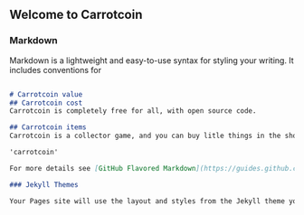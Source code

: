 ## Welcome to Carrotcoin

### Markdown

Markdown is a lightweight and easy-to-use syntax for styling your writing. It includes conventions for

```markdown

# Carrotcoin value
## Carrotcoin cost
Carrotcoin is completely free for all, with open source code.

## Carrotcoin items
Carrotcoin is a collector game, and you can buy litle things in the shop.

'carrotcoin'

For more details see [GitHub Flavored Markdown](https://guides.github.com/features/mastering-markdown/).

### Jekyll Themes

Your Pages site will use the layout and styles from the Jekyll theme you have selected in your [repository settings](https://github.com/Bubalo1234/carrotcoin/settings/pages). The name of this theme is saved in the Jekyll `_config.yml` configuration file.
